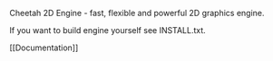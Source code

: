 Cheetah 2D Engine - fast, flexible and powerful 2D graphics engine.

If you want to build engine yourself see INSTALL.txt.

[[Documentation]]
